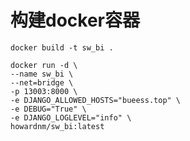 # 构建docker容器

```shell
docker build -t sw_bi .
```

```shell
docker run -d \
--name sw_bi \
--net=bridge \
-p 13003:8000 \
-e DJANGO_ALLOWED_HOSTS="bueess.top" \
-e DEBUG="True" \
-e DJANGO_LOGLEVEL="info" \
howardnm/sw_bi:latest
```